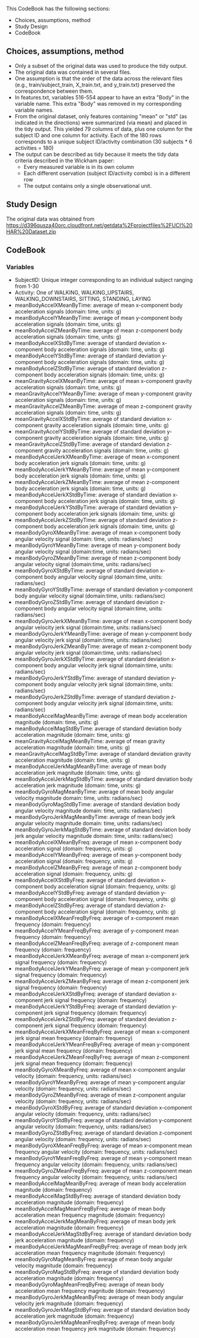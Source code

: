 This CodeBook has the following sections:
* Choices, assumptions, method
* Study Design
* CodeBook

## Choices, assumptions, method
* Only a subset of the original data was used to produce the tidy output.
* The original data was contained in several files.
* One assumption is that the order of the data across the relevant files (e.g., train/subject_train, X_train.txt, and y_train.txt)
preserved the correspondence between them.
* In features.txt, variables 516-554 appear to have an extra "Body" in the variable name. This extra "Body" was removed in
my corresponding variable names.
* From the original dataset, only features containing "mean" or "std" (as indicated in the directions)
were summarized (via mean) and placed in the tidy output. This yielded 79 columns of data, plus one column for the
subject ID and one column for activity.  Each of the 180 rows corresponds to a unique subject ID/activity combination
(30 subjects * 6 activities = 180)
* The output can be described as tidy because it meets the tidy data criteria described in the Wickham paper:
  * Every measured variable is in its own column
  * Each different oservation (subject ID/activity combo) is in a different row
  * The output contains only a single observational unit.

## Study Design
The original data was obtained from https://d396qusza40orc.cloudfront.net/getdata%2Fprojectfiles%2FUCI%20HAR%20Dataset.zip 

## CodeBook

### Variables 
* SubjectID: Unique integer corresponding to an individual subject ranging from 1-30
* Activity: One of WALKING, WALKING_UPSTAIRS, WALKING_DOWNSTAIRS, SITTING, STANDING, LAYING
* meanBodyAccelXMeanByTime: average of mean x-component body acceleration signals (domain: time, units: g)
* meanBodyAccelYMeanByTime: average of mean y-component body acceleration signals (domain: time, units: g)
* meanBodyAccelZMeanByTime: average of mean z-component body acceleration signals (domain: time, units: g)
* meanBodyAccelXStdByTime: average of standard deviation x-component body acceleration signals (domain: time, units: g)
* meanBodyAccelYStdByTime: average of standard deviation y-component body acceleration signals (domain: time, units: g)
* meanBodyAccelZStdByTime: average of standard deviation z-component body acceleration signals (domain: time, units: g)
* meanGravityAccelXMeanByTime: average of mean x-component gravity acceleration signals (domain: time, units: g)
* meanGravityAccelYMeanByTime: average of mean y-component gravity acceleration signals (domain: time, units: g)
* meanGravityAccelZMeanByTime: average of mean z-component gravity acceleration signals (domain: time, units: g)
* meanGravityAccelXStdByTime: average of standard deviation x-component gravity acceleration signals (domain: time, units: g)
* meanGravityAccelYStdByTime: average of standard deviation y-component gravity acceleration signals (domain: time, units: g)
* meanGravityAccelZStdByTime: average of standard deviation z-component gravity acceleration signals (domain: time, units: g)
* meanBodyAccelJerkXMeanByTime: average of mean x-component body acceleration jerk signals (domain: time, units: g)
* meanBodyAccelJerkYMeanByTime: average of mean y-component body acceleration jerk signals (domain: time, units: g)
* meanBodyAccelJerkZMeanByTime: average of mean z-component body acceleration jerk signals (domain: time, units: g)
* meanBodyAccelJerkXStdByTime: average of standard deviation x-component body acceleration jerk signals (domain: time, units: g)
* meanBodyAccelJerkYStdByTime: average of standard deviation y-component body acceleration jerk signals (domain: time, units: g)
* meanBodyAccelJerkZStdByTime: average of standard deviation z-component body acceleration jerk signals (domain: time, units: g)
* meanBodyGyroXMeanByTime: average of mean x-component body angular velocity signal (domain: time, units: radians/sec)
* meanBodyGyroYMeanByTime: average of mean y-component body angular velocity signal (domain:time, units: radians/sec)
* meanBodyGyroZMeanByTime: average of mean z-component body angular velocity signal (domain:time, units: radians/sec)
* meanBodyGyroXStdByTime: average of standard deviation x-component body angular velocity signal (domain:time, units: radians/sec)
* meanBodyGyroYStdByTime: average of standard deviation y-component body angular velocity signal (domain:time, units: radians/sec)
* meanBodyGyroZStdByTime: average of standard deviation z-component body angular velocity signal (domain:time, units: radians/sec)
* meanBodyGyroJerkXMeanByTime: average of mean x-component body angular velocity jerk signal (domain:time, units: radians/sec)
* meanBodyGyroJerkYMeanByTime: average of mean y-component body angular velocity jerk signal (domain:time, units: radians/sec)
* meanBodyGyroJerkZMeanByTime: average of mean z-component body angular velocity jerk signal (domain:time, units: radians/sec)
* meanBodyGyroJerkXStdByTime: average of standard deviation x-component body angular velocity jerk signal (domain:time, units: radians/sec)
* meanBodyGyroJerkYStdByTime: average of standard deviation y-component body angular velocity jerk signal (domain:time, units: radians/sec)
* meanBodyGyroJerkZStdByTime: average of standard deviation z-component body angular velocity jerk signal (domain:time, units: radians/sec)
* meanBodyAccelMagMeanByTime: average of mean body acceleration magnitude (domain: time, units: g)
* meanBodyAccelMagStdByTime: average of standard deviation body acceleration magnitude (domain: time, units: g)
* meanGravityAccelMagMeanByTime: average of mean gravity acceleration magnitude (domain: time, units: g)
* meanGravityAccelMagStdByTime: average of standard deviation gravity acceleration magnitude (domain: time, units: g)
* meanBodyAccelJerkMagMeanByTime: average of mean body acceleration jerk magnitude (domain: time, units: g)
* meanBodyAccelJerkMagStdByTime: average of standard deviation body acceleration jerk magnitude (domain: time, units: g)
* meanBodyGyroMagMeanByTime: average of mean body angular velocity magnitude domain: time, units: radians/sec)
* meanBodyGyroMagStdByTime: average of standard deviation body angular velocity magnitude domain: time, units: radians/sec)
* meanBodyGyroJerkMagMeanByTime: average of mean body jerk angular velocity magnitude domain: time, units: radians/sec)
* meanBodyGyroJerkMagStdByTime: average of standard deviation body jerk angular velocity magnitude domain: time, units: radians/sec)
* meanBodyAccelXMeanByFreq: average of mean x-component body acceleration signal (domain: frequency, units: g)
* meanBodyAccelYMeanByFreq: average of mean y-component body acceleration signal (domain: frequency, units: g)
* meanBodyAccelZMeanByFreq: average of mean z-component body acceleration signal (domain: frequency, units: g)
* meanBodyAccelXStdByFreq: average of standard deviation x-component body acceleration signal (domain: frequency, units: g)
* meanBodyAccelYStdByFreq: average of standard deviation y-component body acceleration signal (domain: frequency, units: g)
* meanBodyAccelZStdByFreq: average of standard deviation z-component body acceleration signal (domain: frequency, units: g)
* meanBodyAccelXMeanFreqByFreq: average of x-component mean frequency (domain: frequency)
* meanBodyAccelYMeanFreqByFreq: average of y-component mean frequency (domain: frequency)
* meanBodyAccelZMeanFreqByFreq: average of z-component mean frequency (domain: frequency)
* meanBodyAccelJerkXMeanByFreq: average of mean x-component jerk signal frequency (domain: frequency)
* meanBodyAccelJerkYMeanByFreq: average of mean y-component jerk signal frequency (domain: frequency)
* meanBodyAccelJerkZMeanByFreq: average of mean z-component jerk signal frequency (domain: frequency)
* meanBodyAccelJerkXStdByFreq: average of standard deviation x-component jerk signal frequency (domain: frequency)
* meanBodyAccelJerkYStdByFreq: average of standard deviation y-component jerk signal frequency (domain: frequency)
* meanBodyAccelJerkZStdByFreq: average of standard deviation z-component jerk signal frequency (domain: frequency)
* meanBodyAccelJerkXMeanFreqByFreq: average of mean x-component jerk signal mean frequency (domain: frequency)
* meanBodyAccelJerkYMeanFreqByFreq: average of mean y-component jerk signal mean frequency (domain: frequency)
* meanBodyAccelJerkZMeanFreqByFreq: average of mean z-component jerk signal mean frequency (domain: frequency)
* meanBodyGyroXMeanByFreq: average of mean x-component angular velocity (domain: frequency, units: radians/sec)
* meanBodyGyroYMeanByFreq: average of mean y-component angular velocity (domain: frequency, units: radians/sec)
* meanBodyGyroZMeanByFreq: average of mean z-component angular velocity (domain: frequency, units: radians/sec)
* meanBodyGyroXStdByFreq: average of standard deviation x-component angular velocity (domain: frequency, units: radians/sec)
* meanBodyGyroYStdByFreq: average of standard deviation y-component angular velocity (domain: frequency, units: radians/sec)
* meanBodyGyroZStdByFreq: average of standard deviation z-component angular velocity (domain: frequency, units: radians/sec)
* meanBodyGyroXMeanFreqByFreq: average of mean x-component mean frequency angular velocity (domain: frequency, units: radians/sec)
* meanBodyGyroYMeanFreqByFreq: average of mean y-component mean frequency angular velocity (domain: frequency, units: radians/sec)
* meanBodyGyroZMeanFreqByFreq: average of mean z-component mean frequency angular velocity (domain: frequency, units: radians/sec)
* meanBodyAccelMagMeanByFreq: average of mean body acceleration magnitude (domain: frequency)
* meanBodyAccelMagStdByFreq: average of standard deviation body acceleration magnitude (domain: frequency)
* meanBodyAccelMagMeanFreqByFreq: average of mean body acceleration mean frequency magnitude (domain: frequency)
* meanBodyAccelJerkMagMeanByFreq: average of mean body jerk acceleration magnitude (domain: frequency)
* meanBodyAccelJerkMagStdByFreq: average of standard deviation body jerk acceleration magnitude (domain: frequency)
* meanBodyAccelJerkMagMeanFreqByFreq: average of mean body jerk acceleration mean frequency magnitude (domain: frequency)
* meanBodyGyroMagMeanByFreq: average of mean body angular velocity magnitude (domain: frequency)
* meanBodyGyroMagStdByFreq: average of standard deviation body acceleration magnitude (domain: frequency)
* meanBodyGyroMagMeanFreqByFreq: average of mean body acceleration mean frequency magnitude (domain: frequency)
* meanBodyGyroJerkMagMeanByFreq: average of mean body angular velocity jerk magnitude (domain: frequency)
* meanBodyGyroJerkMagStdByFreq: average of standard deviation body acceleration jerk magnitude (domain: frequency)
* meanBodyGyroJerkMagMeanFreqByFreq: average of mean body acceleration mean frequency jerk magnitude (domain: frequency)
